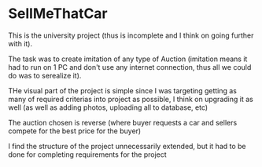 # SellMeThatCar
This is the university project (thus is incomplete and I think on going further with it). 

The task was to create imitation of any type of Auction (imitation means it had to run on 1 PC and don't use any internet connection, thus all we could do was to serealize it).

THe visual part of the project is simple since I was targeting getting as many of required criterias into project as possible, I think on upgrading it as well (as well as adding photos, uploading all to database, etc)

The auction chosen is reverse (where buyer requests a car and sellers compete for the best price for the buyer)

I find the structure of the project unnecessarily extended, but it had to be done for completing requirements for the project
